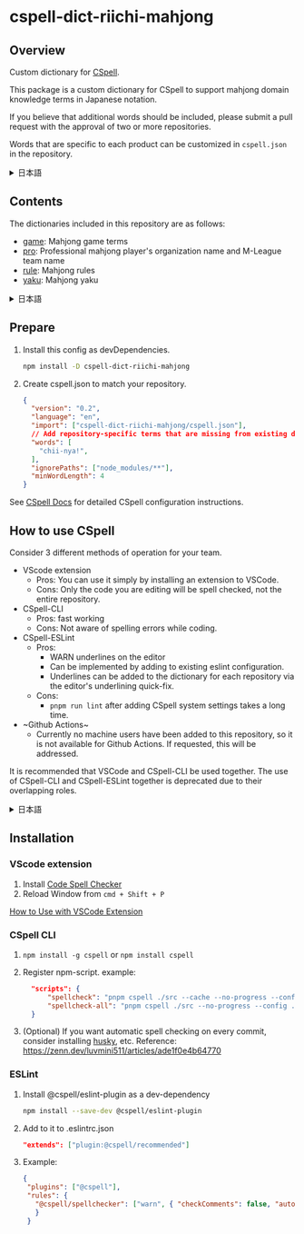 # cspell-dict-riichi-mahjong

## Overview

Custom dictionary for [CSpell](https://github.com/streetsidesoftware/cspell).

This package is a custom dictionary for CSpell to support mahjong domain knowledge terms in Japanese notation.

If you believe that additional words should be included, please submit a pull request with the approval of two or more repositories.

Words that are specific to each product can be customized in `cspell.json` in the repository.

<details>
<summary>日本語</summary>
    
[CSpell](https://github.com/streetsidesoftware/cspell)用のカスタム辞書

このパッケージは麻雀のドメイン知識的な用語を日本語表記に合わせてCSpellで対応するためのカスタム辞書です。

必要と思われる単語追加のPRを歓迎します。

各プロダクト固有の単語はリポジトリ内の`cspell.json`でカスタムが可能です。
</details>

## Contents

The dictionaries included in this repository are as follows:

- [game](https://github.com/kbkn3/cspell-dict-riichi-mahjong/blob/master/.cspell/game.txt): Mahjong game terms
- [pro](https://github.com/kbkn3/cspell-dict-riichi-mahjong/blob/master/.cspell/pro.txt): Professional mahjong player's organization name and M-League team name
- [rule](https://github.com/kbkn3/cspell-dict-riichi-mahjong/blob/master/.cspell/rule.txt): Mahjong rules
- [yaku](https://github.com/kbkn3/cspell-dict-riichi-mahjong/blob/master/.cspell/yaku.txt): Mahjong yaku

<details>
<summary>日本語</summary>
    
当リポジトリに含まれる辞書は下記の通り。

- [game](https://github.com/kbkn3/cspell-dict-riichi-mahjong/blob/master/.cspell/game.txt): 麻雀ゲームの用語
- [pro](https://github.com/kbkn3/cspell-dict-riichi-mahjong/blob/master/.cspell/pro.txt): 麻雀プロ団体名とMリーグチーム名
- [rule](https://github.com/kbkn3/cspell-dict-riichi-mahjong/blob/master/.cspell/rule.txt): 麻雀のルール
- [yaku](https://github.com/kbkn3/cspell-dict-riichi-mahjong/blob/master/.cspell/yaku.txt): 麻雀の役
    
</details>

## Prepare

1. Install this config as devDependencies.

    ```bash
    npm install -D cspell-dict-riichi-mahjong
    ```

2. Create cspell.json to match your repository.

    ```json
    {
      "version": "0.2",
      "language": "en",
      "import": ["cspell-dict-riichi-mahjong/cspell.json"],
      // Add repository-specific terms that are missing from existing dictionaries.
      "words": [
        "chii-nya!",
      ],
      "ignorePaths": ["node_modules/**"],
      "minWordLength": 4
    }
    ```

See [CSpell Docs](http://cspell.org/configuration/) for detailed CSpell configuration instructions.

## How to use CSpell

Consider 3 different methods of operation for your team.

- VScode extension
  - Pros: You can use it simply by installing an extension to VSCode.
  - Cons: Only the code you are editing will be spell checked, not the entire repository.
- CSpell-CLI
  - Pros: fast working
  - Cons: Not aware of spelling errors while coding.
- CSpell-ESLint
  - Pros:
    - WARN underlines on the editor
    - Can be implemented by adding to existing eslint configuration.
    - Underlines can be added to the dictionary for each repository via the editor's underlining quick-fix.
  - Cons:
    - `pnpm run lint` after adding CSpell system settings takes a long time.
- ~Github Actions~
  - Currently no machine users have been added to this repository, so it is not available for Github Actions. If requested, this will be addressed.

It is recommended that VSCode and CSpell-CLI be used together.
The use of CSpell-CLI and CSpell-ESLint together is deprecated due to their overlapping roles.

<details>
<summary>日本語</summary>
チームに合わせて3つの運用方法から選んでください。

- VScode 拡張機能
  - 長所： VSCode に拡張機能をインストールするだけで使用できる。
  - 短所： 編集中のコードのみスペルチェックされ、リポジトリ全体はチェックされない。
- CSpell CLI
  - 長所： 動作が速い
  - 短所： コーディング中にスペルミスに気づかない。
- CSpell-ESLint
  - 長所
    - エディタ上に WARN の下線が表示される
    - 既存の eslint の設定に追記すれば実装が可能
    - エディタの下線部クイックフィックスからリポジトリごとの辞書への追加が可能
  - 短所
    - CSpell 系の設定を追記したあとの`pnpm run lint`は時間がかかる
- ~Github Actions~
  - 現在、このリポジトリにはマシンユーザーが追加されていないため、Github Actionsで利用することはできません。要望があれば対応します。

VSCode と CSpell-cli は併用することを推奨します。
CSpell-cli と CSpell-ESLint の併用は役割が被るため非推奨です。
</details>

## Installation

### VScode extension

1. Install [Code Spell Checker](https://marketplace.visualstudio.com/items?itemName=streetsidesoftware.code-spell-checker)
2. Reload Window from `cmd + Shift + P`

[How to Use with VSCode Extension](https://github.com/kbkn3/cspell-dict-riichi-mahjong/blob/master/HowToUseWithVSCodeExt.md)

### CSpell CLI

1. `npm install -g cspell` or `npm install cspell`
2. Register npm-script.
   example:
    ```json
      "scripts": {
          "spellcheck": "pnpm cspell ./src --cache --no-progress --config ./cspell.json || exit 0",
          "spellcheck-all": "pnpm cspell ./src --no-progress --config ./cspell.json || exit 0"
      }
    ```

3. (Optional) If you want automatic spell checking on every commit, consider installing [husky](https://github.com/typicode/husky), etc.
   Reference: https://zenn.dev/luvmini511/articles/ade1f0e4b64770

### ESLint

1. Install @cspell/eslint-plugin as a dev-dependency
    ```bash
    npm install --save-dev @cspell/eslint-plugin
    ```
2. Add to it to .eslintrc.json
    ```json
    "extends": ["plugin:@cspell/recommended"]
    ```
3. Example:
   ```json
   {
    "plugins": ["@cspell"],
    "rules": {
      "@cspell/spellchecker": ["warn", { "checkComments": false, "autoFix": false }]
      }
    }
    ```
